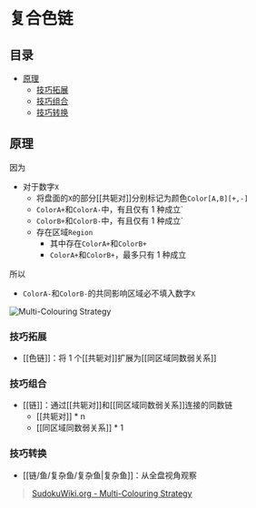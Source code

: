# 复合色链

<!-- START doctoc generated TOC please keep comment here to allow auto update -->
<!-- DON'T EDIT THIS SECTION, INSTEAD RE-RUN doctoc TO UPDATE -->
## 目录

- [原理](#%E5%8E%9F%E7%90%86)
  - [技巧拓展](#%E6%8A%80%E5%B7%A7%E6%8B%93%E5%B1%95)
  - [技巧组合](#%E6%8A%80%E5%B7%A7%E7%BB%84%E5%90%88)
  - [技巧转换](#%E6%8A%80%E5%B7%A7%E8%BD%AC%E6%8D%A2)

<!-- END doctoc generated TOC please keep comment here to allow auto update -->

## 原理

因为
- 对于数字`X`
	- 将盘面的`X`的部分[[共轭对]]分别标记为颜色`Color[A,B][+,-]`
	- `ColorA+`和`ColorA-`中，有且仅有 1 种成立`
	- `ColorB+`和`ColorB-`中，有且仅有 1 种成立`
	- 存在区域`Region`
		- 其中存在`ColorA+`和`ColorB+`
		- `ColorA+`和`ColorB+`，最多只有 1 种成立

所以
- `ColorA-`和`ColorB-`的共同影响区域必不填入数字`X`

![Multi-Colouring Strategy](https://www.sudokuwiki.org/PuzImages/mctype2_1.jpg)

###  技巧拓展

- [[色链]]：将 1 个[[共轭对]]扩展为[[同区域同数弱关系]]

###  技巧组合

- [[链]]：通过[[共轭对]]和[[同区域同数弱关系]]连接的同数链
	- [[共轭对]] * n
	- [[同区域同数弱关系]] * 1

###  技巧转换

- [[链/鱼/复杂鱼/复杂鱼|复杂鱼]]：从全盘视角观察

> [SudokuWiki.org - Multi-Colouring Strategy](https://www.sudokuwiki.org/Multi_Colouring_Strategy)
